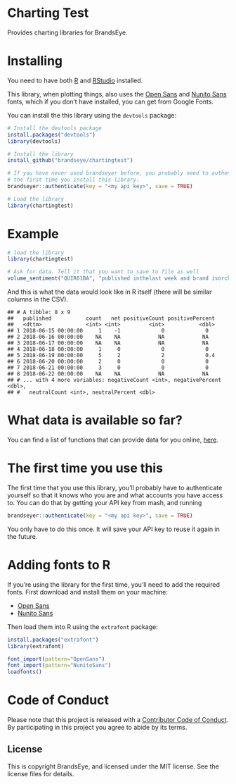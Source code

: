 
<!-- README.md is generated from README.Rmd. Please edit that file -->

# Charting Test

Provides charting libraries for BrandsEye.

# Installing

You need to have both [R](https://cran.rstudio.com/) and
[RStudio](https://www.rstudio.com/products/rstudio/download/) installed.

This library, when plotting things, also uses the [Open
Sans](https://fonts.google.com/specimen/Open+Sans) and [Nunito
Sans](https://fonts.google.com/specimen/Nunito+Sans) fonts, which if you
don’t have installed, you can get from Google Fonts.

You can install the this library using the `devtools` package:

``` r
# Install the devtools package
install.packages("devtools")
library(devtools)

# Install the library
install_github("brandseye/chartingtest")

# If you have never used brandseyer before, you probably need to authenticate
# the first time you install this library. 
brandseyer::authenticate(key = "<my api key>", save = TRUE)

# Load the library
library(chartingtest)
```

# Example

``` r
# load the library
library(chartingtest)

# Ask for data. Tell it that you want to save to file as well
volume_sentiment("QUIR01BA", "published inthelast week and brand isorchildof 10006", save = TRUE)
```

And this is what the data would look like in R itself (there will be
similar columns in the CSV).

    ## # A tibble: 8 x 9
    ##   published           count   net positiveCount positivePercent
    ##   <dttm>              <int> <int>         <int>           <dbl>
    ## 1 2018-06-15 00:00:00     1    -1             0             0  
    ## 2 2018-06-16 00:00:00    NA    NA            NA            NA  
    ## 3 2018-06-17 00:00:00    NA    NA            NA            NA  
    ## 4 2018-06-18 00:00:00     1     0             0             0  
    ## 5 2018-06-19 00:00:00     5     2             2             0.4
    ## 6 2018-06-20 00:00:00     2     0             0             0  
    ## 7 2018-06-21 00:00:00     3     0             0             0  
    ## 8 2018-06-22 00:00:00    NA    NA            NA            NA  
    ## # ... with 4 more variables: negativeCount <int>, negativePercent <dbl>,
    ## #   neutralCount <int>, neutralPercent <dbl>

# What data is available so far?

You can find a list of functions that can provide data for you online,
[here](reference/index.html).

# The first time you use this

The first time that you use this library, you’ll probably have to
authenticate yourself so that it knows who you are and what accounts you
have access to. You can do that by getting your API key from mash, and
running

``` r
brandseyer::authenticate(key = "<my api key>", save = TRUE)
```

You only have to do this once. It will save your API key to reuse it
again in the future.

# Adding fonts to R

If you’re using the library for the first time, you’ll need to add the
required fonts. First download and install them on your machine:

  - [Open Sans](https://fonts.google.com/specimen/Open+Sans)
  - [Nunito Sans](https://fonts.google.com/specimen/Nunito+Sans)

Then load them into R using the `extrafont` package:

``` r
install.packages("extrafont")
library(extrafont)

font_import(pattern="OpenSans")
font_import(pattern="NunitoSans")
loadfonts()
```

# Code of Conduct

Please note that this project is released with a [Contributor Code of
Conduct](CODE_OF_CONDUCT.md). By participating in this project you agree
to abide by its terms.

## License

This is copyright BrandsEye, and licensed under the MIT license. See the
license files for details.
